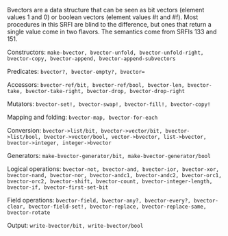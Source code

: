 Bvectors are a data structure that can be seen as bit vectors (element values 1 and 0)
or boolean vectors (element values #t and #f).  Most procedures in this SRFI are blind
to the difference, but ones that return a single value come in two flavors.  The semantics
come from SRFIs 133 and 151.

Constructors:  `make-bvector, bvector-unfold, bvector-unfold-right, bvector-copy,
bvector-append, bvector-append-subvectors`

Predicates:  `bvector?, bvector-empty?, bvector=`

Accessors: `bvector-ref/bit, bvector-ref/bool, bvector-len, bvector-take, bvector-take-right,
bvector-drop, bvector-drop-right`

Mutators: `bvector-set!, bvector-swap!, bvector-fill!, bvector-copy!`

Mapping and folding:  `bvector-map, bvector-for-each`

Conversion:  `bvector->list/bit, bvector->vector/bit, bvector->list/bool, bvector->vector/bool,
vector->bvector, list->bvector, bvector->integer, integer->bvector`

Generators: `make-bvector-generator/bit, make-bvector-generator/bool`

Logical operations:  `bvector-not, bvector-and, bvector-ior, bvector-xor,
bvector-nand, bvector-nor, bvector-andc1, bvector-andc2,
bvector-orc1, bvector-orc2, bvector-shift, bvector-count,
bvector-integer-length, bvector-if, bvector-first-set-bit`

Field operations:  `bvector-field, bvector-any?, bvector-every?, bvector-clear,
bvector-field-set!, bvector-replace, bvector-replace-same, bvector-rotate`

Output: `write-bvector/bit, write-bvector/bool`

